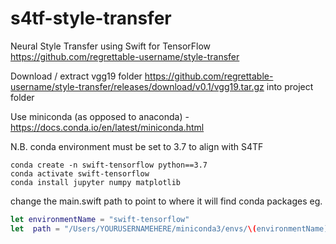 # s4tf-style-transfer
Neural Style Transfer using Swift for TensorFlow
https://github.com/regrettable-username/style-transfer


Download / extract vgg19 folder https://github.com/regrettable-username/style-transfer/releases/download/v0.1/vgg19.tar.gz into project folder    

Use miniconda (as opposed to anaconda) - https://docs.conda.io/en/latest/miniconda.html      

N.B. conda environment must be set to 3.7 to align with S4TF
```shell
conda create -n swift-tensorflow python==3.7
conda activate swift-tensorflow
conda install jupyter numpy matplotlib
```

change the main.swift path to point to where it will find conda packages eg.   

```swift
let environmentName = "swift-tensorflow"
let  path = "/Users/YOURUSERNAMEHERE/miniconda3/envs/\(environmentName)/lib/python3.7/site-packages/"    
```



